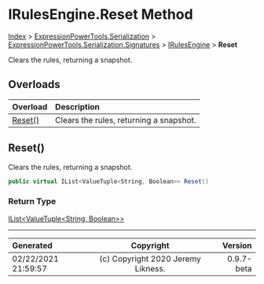 ﻿# IRulesEngine.Reset Method

[Index](../index.md) > [ExpressionPowerTools.Serialization](ExpressionPowerTools.Serialization.a.md) > [ExpressionPowerTools.Serialization.Signatures](ExpressionPowerTools.Serialization.Signatures.n.md) > [IRulesEngine](ExpressionPowerTools.Serialization.Signatures.IRulesEngine.i.md) > **Reset**

Clears the rules, returning a snapshot.

## Overloads

| Overload | Description |
| :-- | :-- |
| [Reset()](#reset) | Clears the rules, returning a snapshot. |
## Reset()

Clears the rules, returning a snapshot.

```csharp
public virtual IList<ValueTuple<String, Boolean>> Reset()
```

### Return Type

 [IList&lt;ValueTuple&lt;String, Boolean>>](https://docs.microsoft.com/dotnet/api/system.collections.generic.ilist-1) 



---

| Generated | Copyright | Version |
| :-- | :-: | --: |
| 02/22/2021 21:59:57 | (c) Copyright 2020 Jeremy Likness. | 0.9.7-beta |
